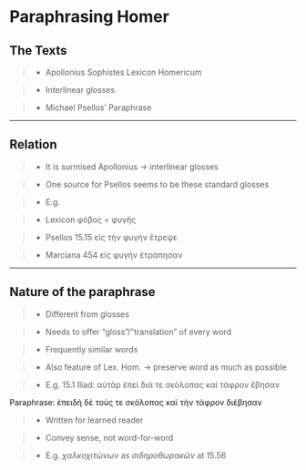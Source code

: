 # Paraphrasing Homer

## The Texts

>-	Apollonius Sophistes Lexicon Homericum

>-	Interlinear glosses

>-	Michael Psellos’ Paraphrase

----

## Relation

>-	It is surmised Apollonius -> interlinear glosses

>-	One source for Psellos seems to be these standard glosses

>-	E.g. 

>- Lexicon φόβος = φυγῆς

>- Psellos 15.15 εἰς τὴν φυγὴν ἔτρεψε 

>- Marciana 454 εἰς φυγὴν ἐτράπησαν

---

## Nature of the paraphrase

>-	Different from glosses

>- Needs to offer “gloss”/”translation” of every word

>-	Frequently similar words 

>-	Also feature of Lex. Hom. -> preserve word as much as possible

>-	E.g.
15.1 Iliad: αὐτὰρ ἐπεὶ διά τε σκόλοπας καὶ τάφρον ἔβησαν 
 
Paraphrase: ἐπειδὴ δὲ τούς τε σκόλοπας καὶ τὴν τάφρον διέβησαν

>-	Written for learned reader

>-	Convey sense, not word-for-word

>-	E.g.
*χαλκοχιτώνων* as *σιδηροθωρακῶν* at 15.56 
